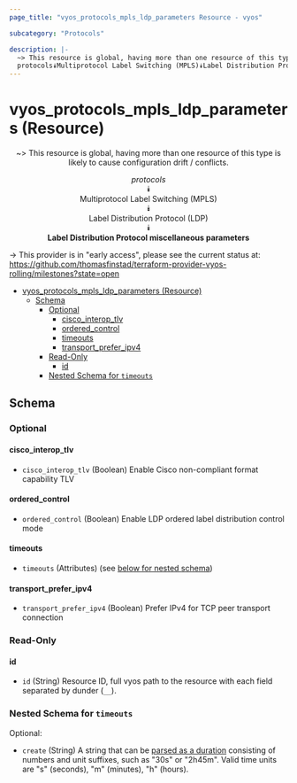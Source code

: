 ```yaml
---
page_title: "vyos_protocols_mpls_ldp_parameters Resource - vyos"

subcategory: "Protocols"

description: |-
  ~> This resource is global, having more than one resource of this type is likely to cause configuration drift / conflicts.
  protocols⯯Multiprotocol Label Switching (MPLS)⯯Label Distribution Protocol (LDP)⯯Label Distribution Protocol miscellaneous parameters
---
```


# vyos_protocols_mpls_ldp_parameters (Resource)
<center>

~> This resource is global, having more than one resource of this type is likely to cause configuration drift / conflicts.

*protocols*  
⯯  
Multiprotocol Label Switching (MPLS)  
⯯  
Label Distribution Protocol (LDP)  
⯯  
**Label Distribution Protocol miscellaneous parameters**


</center>

-> This provider is in "early access", please see the current status at: https://github.com/thomasfinstad/terraform-provider-vyos-rolling/milestones?state=open

<!--TOC-->

- [vyos_protocols_mpls_ldp_parameters (Resource)](#vyos_protocols_mpls_ldp_parameters-resource)
  - [Schema](#schema)
    - [Optional](#optional)
      - [cisco_interop_tlv](#cisco_interop_tlv)
      - [ordered_control](#ordered_control)
      - [timeouts](#timeouts)
      - [transport_prefer_ipv4](#transport_prefer_ipv4)
    - [Read-Only](#read-only)
      - [id](#id)
    - [Nested Schema for `timeouts`](#nested-schema-for-timeouts)

<!--TOC-->

<!-- schema generated by tfplugindocs -->
## Schema

### Optional

#### cisco_interop_tlv
- `cisco_interop_tlv` (Boolean) Enable Cisco non-compliant format capability TLV
#### ordered_control
- `ordered_control` (Boolean) Enable LDP ordered label distribution control mode
#### timeouts
- `timeouts` (Attributes) (see [below for nested schema](#nestedatt--timeouts))
#### transport_prefer_ipv4
- `transport_prefer_ipv4` (Boolean) Prefer IPv4 for TCP peer transport connection

### Read-Only

#### id
- `id` (String) Resource ID, full vyos path to the resource with each field separated by dunder (`__`).

<a id="nestedatt--timeouts"></a>
### Nested Schema for `timeouts`

Optional:

- `create` (String) A string that can be [parsed as a duration](https://pkg.go.dev/time#ParseDuration) consisting of numbers and unit suffixes, such as &#34;30s&#34; or &#34;2h45m&#34;. Valid time units are &#34;s&#34; (seconds), &#34;m&#34; (minutes), &#34;h&#34; (hours).
